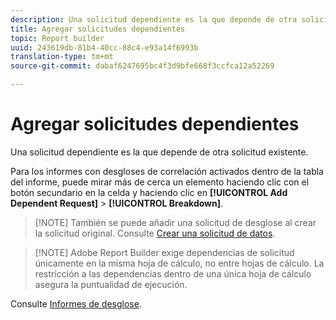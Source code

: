 ```yaml
---
description: Una solicitud dependiente es la que depende de otra solicitud existente.
title: Agregar solicitudes dependientes
topic: Report builder
uuid: 243619db-81b4-40cc-88c4-e93a14f6993b
translation-type: tm+mt
source-git-commit: dabaf6247695bc4f3d9bfe668f3ccfca12a52269

---
```



# Agregar solicitudes dependientes

Una solicitud dependiente es la que depende de otra solicitud existente.

Para los informes con desgloses de correlación activados dentro de la tabla del informe, puede mirar más de cerca un elemento haciendo clic con el botón secundario en la celda y haciendo clic en **[!UICONTROL Add Dependent Request]** > **[!UICONTROL Breakdown]**.

>[!NOTE] También se puede añadir una solicitud de desglose al crear la solicitud original. Consulte [Crear una solicitud de datos](/help/analyze/report-builder/data-requests/t-create-a-data-request.md).

>[!NOTE] Adobe Report Builder exige dependencias de solicitud únicamente en la misma hoja de cálculo, no entre hojas de cálculo. La restricción a las dependencias dentro de una única hoja de cálculo asegura la puntualidad de ejecución.

Consulte [Informes de desglose](/help/analyze/reports-analytics/reports-customize/breakdowns.md).
